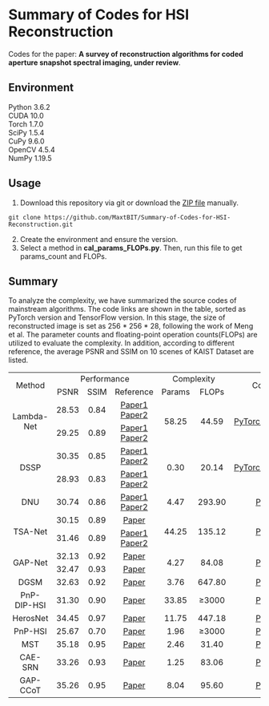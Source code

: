# Summary of Codes for HSI Reconstruction
Codes for the paper: **A survey of reconstruction algorithms for coded aperture snapshot spectral imaging, under review**.

## Environment
Python 3.6.2<br/>
CUDA 10.0<br/>
Torch 1.7.0<br/>
SciPy 1.5.4<br/>
CuPy 9.6.0<br/>
OpenCV 4.5.4<br/>
NumPy 1.19.5<br/>

## Usage
1. Download this repository via git or download the [ZIP file](https://github.com/MaxtBIT/Summary-of-Codes-for-HSI-Reconstruction/archive/refs/heads/master.zip) manually.
```
git clone https://github.com/MaxtBIT/Summary-of-Codes-for-HSI-Reconstruction.git
```
2. Create the environment and ensure the version.
3. Select a method in **cal_params_FLOPs.py**. Then, run this file to get params_count and FLOPs.

## Summary
To analyze the complexity, we have summarized the source codes of mainstream algorithms.  The code links are shown in the table, sorted as PyTorch version and TensorFlow version. In this stage, the size of reconstructed image is set as 256 * 256 * 28, following the work of Meng et al. The parameter counts and floating-point operation counts(FLOPs) are utilized to evaluate the complexity. In addition, according to different reference, the average PSNR and SSIM on 10 scenes of KAIST Dataset are listed.

<table align = "center">
   <tr align = "center">
      <td rowspan="2">Method</td>
      <!-- <td colspan="1"></td> -->
      <td colspan="3">Performance</td>
      <td colspan="2">Complexity</td>  
      <td rowspan="2">Code Link</td>  
   </tr>
   <tr align = "center">
      <td>PSNR</td>
      <td>SSIM</td>
      <td>Reference</td>
      <td>Params</td>
      <td>FLOPs</td>
   </tr>
   <tr align = "center">
      <td rowspan="2">Lambda-Net</td>
      <td>28.53</td>
      <td>0.84</td>
      <td><a href = "https://arxiv.org/abs/2111.07910">Paper1  </a><a href = "https://openaccess.thecvf.com/content/CVPR2021/html/Huang_Deep_Gaussian_Scale_Mixture_Prior_for_Spectral_Compressive_Imaging_CVPR_2021_paper.html">  Paper2</a></td>
      <td rowspan="2">58.25</td>
      <td rowspan="2">44.59</td>
      <td rowspan="2"><a href = "https://github.com/mlplab/Lambda">PyTorch</a><a href = "https://github.com/xinxinmiao/lambda-net">TensorFlow</a></td>
   </tr>
   <tr align = "center">
      <td>29.25</td>
      <td>0.89</td>
      <td><a href = "https://link.springer.com/chapter/10.1007/978-3-030-58592-1_12">Paper1  </a><a href = "https://arxiv.org/abs/2112.06238">  Paper2</a></td>
   </tr>
   <tr align = "center">
      <td rowspan="2">DSSP</td>
      <td>30.35</td>
      <td>0.85</td>
      <td><a href = "https://arxiv.org/abs/2111.07910">Paper1  </a><a href = "https://openaccess.thecvf.com/content/CVPR2021/html/Huang_Deep_Gaussian_Scale_Mixture_Prior_for_Spectral_Compressive_Imaging_CVPR_2021_paper.html">  Paper2</a></td>
      <td rowspan="2">0.30</td>
      <td rowspan="2">20.14</td>
      <td rowspan="2"><a href = "https://github.com/mlplab/Lambda">PyTorch</a><a href = "https://github.com/wang-lizhi/DSSP">TensorFlow</a></td>
   </tr>
   <tr align = "center">
      <td>28.93</td>
      <td>0.83</td>
      <td><a href = "https://link.springer.com/chapter/10.1007/978-3-030-58592-1_12">Paper1  </a><a href = "https://arxiv.org/abs/2112.06238">  Paper2</a></td>
   </tr>
   <tr align = "center">
      <td>DNU</td>
      <td>30.74</td>
      <td>0.86</td>
      <td><a href = "https://arxiv.org/abs/2111.07910">Paper1  </a><a href = "https://openaccess.thecvf.com/content/CVPR2021/html/Huang_Deep_Gaussian_Scale_Mixture_Prior_for_Spectral_Compressive_Imaging_CVPR_2021_paper.html">  Paper2</a></td>
      <td>4.47</td>
      <td>293.90</td>
      <td><a href = "https://github.com/wang-lizhi/DeepNonlocalUnrolling">PyTorch</a></td>
   </tr>
   <tr align = "center">
      <td rowspan="2">TSA-Net</td>
      <td>30.15</td>
      <td>0.89</td>
      <td><a href = "https://link.springer.com/chapter/10.1007/978-3-030-58592-1_12">Paper</a></td>
      <td rowspan="2">44.25</td>
      <td rowspan="2">135.12</td>
      <td rowspan="2"><a href = "https://github.com/mengziyi64/TSA-Net">PyTorch</a></td>
   </tr>
   <tr align = "center">
      <td>31.46</td>
      <td>0.89</td>
      <td><a href = "https://arxiv.org/abs/2111.07910">Paper1  </a><a href = "https://openaccess.thecvf.com/content/CVPR2021/html/Huang_Deep_Gaussian_Scale_Mixture_Prior_for_Spectral_Compressive_Imaging_CVPR_2021_paper.html">  Paper2</a></td>
   </tr>
   <tr align = "center">
      <td rowspan="2">GAP-Net</td>
      <td>32.13</td>
      <td>0.92</td>
      <td><a href = "https://arxiv.org/abs/2012.08364">Paper</a></td>
      <td rowspan="2">4.27</td>
      <td rowspan="2">84.08</td>
      <td rowspan="2"><a href = "https://github.com/mengziyi64/GAP-net">PyTorch</a></td>
   </tr>
   <tr align = "center">
      <td>32.47</td>
      <td>0.93</td>
      <td><a href = "https://arxiv.org/abs/2108.07739">Paper</a></td>
   </tr>
   <tr align = "center">
      <td>DGSM</td>
      <td>32.63</td>
      <td>0.92</td>
      <td><a href = "https://openaccess.thecvf.com/content/CVPR2021/html/Huang_Deep_Gaussian_Scale_Mixture_Prior_for_Spectral_Compressive_Imaging_CVPR_2021_paper.html">Paper</a></td>
      <td>3.76</td>
      <td>647.80</td>
      <td><a href = "https://github.com/MaxtBIT/DGSMP">PyTorch</a></td>
      <td>/</td>
   </tr>
   <tr align = "center">
      <td>PnP-DIP-HSI</td>
      <td>31.30</td>
      <td>0.90</td>
      <td><a href = "https://ieeexplore.ieee.org/document/9710184">Paper</a></td>
      <td>33.85</td>
      <td>≥3000</td>
      <td><a href = "https://github.com/mengziyi64/CASSI-Self-Supervised">PyTorch</a></td>
      <td>/</td>
   </tr>
   <tr align = "center">
      <td>HerosNet</td>
      <td>34.45</td>
      <td>0.97</td>
      <td><a href = "https://arxiv.org/abs/2112.06238">Paper</a></td>
      <td>11.75</td>
      <td>447.18</td>
      <td><a href = "https://github.com/jianzhangcs/HerosNet">PyTorch</a></td>
      <td>/</td>
   </tr>
   <tr align = "center">
      <td>PnP-HSI</td>
      <td>25.67</td>
      <td>0.70</td>
      <td><a href = "https://ieeexplore.ieee.org/document/9710184">Paper</a></td>
      <td>1.96</td>
      <td>≥3000</td>
      <td><a href = "https://github.com/zsm1211/PnP-CASSI">PyTorch</a></td>
      <td>/</td>
   </tr>
   <tr align = "center">
      <td>MST</td>
      <td>35.18</td>
      <td>0.95</td>
      <td><a href = "https://arxiv.org/abs/2111.07910">Paper</a></td>
      <td>2.46</td>
      <td>31.40</td>
      <td><a href = "https://github.com/caiyuanhao1998/MST">PyTorch</a></td>
      <td>/</td>
   </tr>
   <tr align = "center">
      <td>CAE-SRN</td>
      <td>33.26</td>
      <td>0.93</td>
      <td><a href = "https://arxiv.org/abs/2108.07739">Paper</a></td>
      <td>1.25</td>
      <td>83.06</td>
      <td><a href = "https://github.com/Jiamian-Wang/HSI_baseline">PyTorch</a></td>
      <td>/</td>
   </tr>
   <tr align = "center">
      <td>GAP-CCoT</td>
      <td>35.26</td>
      <td>0.95</td>
      <td><a href = "https://arxiv.org/abs/2201.05768">Paper</a></td>
      <td>8.04</td>
      <td>95.60</td>
      <td><a href = "https://github.com/ucaswangls/GAP-CCoT">PyTorch</a></td>
      <td>/</td>
   </tr>
</table>
